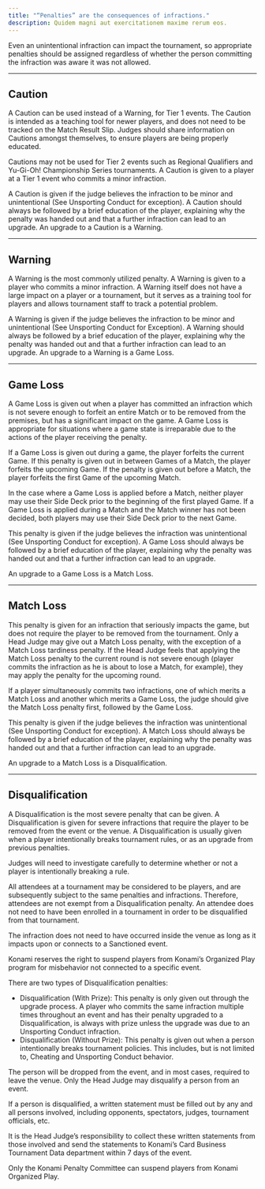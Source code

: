 ```yaml
---
title: "“Penalties” are the consequences of infractions."
description: Quidem magni aut exercitationem maxime rerum eos.
---
```


Even an unintentional infraction can impact the tournament, so appropriate penalties should be assigned
regardless of whether the person committing the infraction was aware it was not allowed.

---

## Caution

A Caution can be used instead of a Warning, for Tier 1 events. The Caution is intended as a teaching tool for newer players, and does not need to be tracked on the Match Result Slip. Judges should share information on Cautions amongst themselves, to ensure players are being properly educated.

Cautions may not be used for Tier 2 events such as Regional Qualifiers and Yu-Gi-Oh! Championship Series tournaments. A Caution is given to a player at a Tier 1 event who commits a minor infraction.

A Caution is given if the judge believes the infraction to be minor and unintentional (See Unsporting Conduct for exception). A Caution should always be followed by a brief education of the player, explaining why the penalty was handed out and that a further infraction can lead to an upgrade. An upgrade to a Caution is a Warning.

---

## Warning

A Warning is the most commonly utilized penalty. A Warning is given to a player who commits a minor infraction. A Warning itself does not have a large impact on a player or a tournament, but it serves as a training tool for players and allows tournament staff to track a potential problem.

A Warning is given if the judge believes the infraction to be minor and unintentional (See Unsporting Conduct for Exception). A Warning should always be followed by a brief education of the player, explaining why the penalty was handed out and that a further infraction can lead to an upgrade. An upgrade to a Warning is a Game Loss.

---

## Game Loss

A Game Loss is given out when a player has committed an infraction which is not severe enough to forfeit an entire Match or to be removed from the premises, but has a significant impact on the game. A Game Loss is appropriate for situations where a game state is irreparable due to the actions of the player receiving the penalty.

If a Game Loss is given out during a game, the player forfeits the current Game. If this penalty is given out in between Games of a Match, the player forfeits the upcoming Game. If the penalty is given out before a Match, the player forfeits the first Game of the upcoming Match.

In the case where a Game Loss is applied before a Match, neither player may use their Side Deck prior to the beginning of the first played Game. If a Game Loss is applied during a Match and the Match winner has not been decided, both players may use their Side Deck prior to the next Game.

This penalty is given if the judge believes the infraction was unintentional (See Unsporting Conduct for exception). A Game Loss should always be followed by a brief education of the player, explaining why the penalty was handed out and that a further infraction can lead to an upgrade.

An upgrade to a Game Loss is a Match Loss.

---

## Match Loss

This penalty is given for an infraction that seriously impacts the game, but does not require the player to be removed from the tournament. Only a Head Judge may give out a Match Loss penalty, with the exception of a Match Loss tardiness penalty. If the Head Judge feels that applying the Match Loss penalty to the current round is not severe enough (player commits the infraction as he is about to lose a Match, for example), they may apply the penalty for the upcoming round.

If a player simultaneously commits two infractions, one of which merits a Match Loss and another which merits a Game Loss, the judge should give the Match Loss penalty first, followed by the Game Loss.

This penalty is given if the judge believes the infraction was unintentional (See Unsporting Conduct for exception). A Match Loss should always be followed by a brief education of the player, explaining why the penalty was handed out and that a further infraction can lead to an upgrade.

An upgrade to a Match Loss is a Disqualification.

---

## Disqualification

A Disqualification is the most severe penalty that can be given. A Disqualification is given for severe infractions that require the player to be removed from the event or the venue. A Disqualification is usually given when a player intentionally breaks tournament rules, or as an upgrade from previous penalties.

Judges will need to investigate carefully to determine whether or not a player is intentionally breaking a rule.

All attendees at a tournament may be considered to be players, and are subsequently subject to the same penalties and infractions. Therefore, attendees are not exempt from a Disqualification penalty. An attendee does not need to have been enrolled in a tournament in order to be disqualified from that tournament.

The infraction does not need to have occurred inside the venue as long as it impacts upon or connects to a Sanctioned event.

Konami reserves the right to suspend players from Konami’s Organized Play program for misbehavior not connected to a specific event.

There are two types of Disqualification penalties:

* Disqualification (With Prize): This penalty is only given out through the upgrade process. A player who commits the same infraction multiple times throughout an event and has their penalty upgraded to a Disqualification, is always with prize unless the upgrade was due to an Unsporting Conduct infraction.
* Disqualification (Without Prize): This penalty is given out when a person intentionally breaks tournament policies. This includes, but is not limited to, Cheating and Unsporting Conduct behavior.

The person will be dropped from the event, and in most cases, required to leave the venue. Only the Head Judge may disqualify a person from an event.

If a person is disqualified, a written statement must be filled out by any and all persons involved, including opponents, spectators, judges, tournament officials, etc.

It is the Head Judge’s responsibility to collect these written statements from those involved and send the statements to Konami’s Card Business Tournament Data department within 7 days of the event.

Only the Konami Penalty Committee can suspend players from Konami Organized Play.
